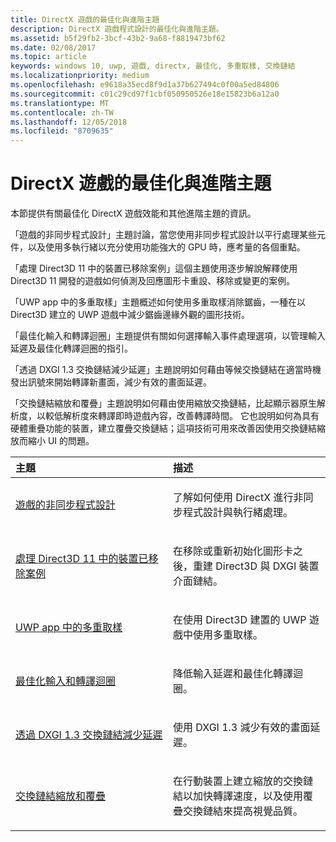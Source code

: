 ```yaml
---
title: DirectX 遊戲的最佳化與進階主題
description: DirectX 遊戲程式設計的最佳化與進階主題。
ms.assetid: b5f29fb2-3bcf-43b2-9a68-f8819473bf62
ms.date: 02/08/2017
ms.topic: article
keywords: windows 10, uwp, 遊戲, directx, 最佳化, 多重取樣, 交換鏈結
ms.localizationpriority: medium
ms.openlocfilehash: e9618a35ecd8f9d1a37b627494c0f00a5ed84806
ms.sourcegitcommit: c01c29cd97f1cbf050950526e18e15823b6a12a0
ms.translationtype: MT
ms.contentlocale: zh-TW
ms.lasthandoff: 12/05/2018
ms.locfileid: "8709635"
---
```

# <a name="optimization-and-advanced-topics-for-directx-games"></a>DirectX 遊戲的最佳化與進階主題

本節提供有關最佳化 DirectX 遊戲效能和其他進階主題的資訊。

「遊戲的非同步程式設計」主題討論，當您使用非同步程式設計以平行處理某些元件，以及使用多執行緒以充分使用功能強大的 GPU 時，應考量的各個重點。

「處理 Direct3D 11 中的裝置已移除案例」這個主題使用逐步解說解釋使用 Direct3D 11 開發的遊戲如何偵測及回應圖形卡重設、移除或變更的案例。

「UWP app 中的多重取樣」主題概述如何使用多重取樣消除鋸齒，一種在以 Direct3D 建立的 UWP 遊戲中減少鋸齒邊緣外觀的圖形技術。

「最佳化輸入和轉譯迴圈」主題提供有關如何選擇輸入事件處理選項，以管理輸入延遲及最佳化轉譯迴圈的指引。

「透過 DXGI 1.3 交換鏈結減少延遲」主題說明如何藉由等候交換鏈結在適當時機發出訊號來開始轉譯新畫面，減少有效的畫面延遲。

「交換鏈結縮放和覆疊」主題說明如何藉由使用縮放交換鏈結，比起顯示器原生解析度，以較低解析度來轉譯即時遊戲內容，改善轉譯時間。 它也說明如何為具有硬體重疊功能的裝置，建立覆疊交換鏈結；這項技術可用來改善因使用交換鏈結縮放而縮小 UI 的問題。

<table>
<colgroup>
<col width="50%" />
<col width="50%" />
</colgroup>
<thead>
<tr class="header">
<th align="left">主題</th>
<th align="left">描述</th>
</tr>
</thead>
<tbody>
<tr class="odd">
<td align="left"><p><a href="asynchronous-programming-directx-and-cpp.md">遊戲的非同步程式設計</a></p></td>
<td align="left"><p>了解如何使用 DirectX 進行非同步程式設計與執行緒處理。</p></td>
</tr>
<tr class="even">
<td align="left"><p><a href="handling-device-lost-scenarios.md">處理 Direct3D 11 中的裝置已移除案例</a></p></td>
<td align="left"><p>在移除或重新初始化圖形卡之後，重建 Direct3D 與 DXGI 裝置介面鏈結。</p></td>
</tr>
<tr class="odd">
<td align="left"><p><a href="multisampling--multi-sample-anti-aliasing--in-windows-store-apps.md">UWP app 中的多重取樣</a></p></td>
<td align="left"><p>在使用 Direct3D 建置的 UWP 遊戲中使用多重取樣。</p></td>
</tr>
<tr class="even">
<td align="left"><p><a href="optimize-performance-for-windows-store-direct3d-11-apps-with-coredispatcher.md">最佳化輸入和轉譯迴圈</a></p></td>
<td align="left"><p>降低輸入延遲和最佳化轉譯迴圈。</p></td>
</tr>
<tr class="odd">
<td align="left"><p><a href="reduce-latency-with-dxgi-1-3-swap-chains.md">透過 DXGI 1.3 交換鏈結減少延遲</a></p></td>
<td align="left"><p>使用 DXGI 1.3 減少有效的畫面延遲。</p></td>
</tr>
<tr class="even">
<td align="left"><p><a href="multisampling--scaling--and-overlay-swap-chains.md">交換鏈結縮放和覆疊</a></p></td>
<td align="left"><p>在行動裝置上建立縮放的交換鏈結以加快轉譯速度，以及使用覆疊交換鏈結來提高視覺品質。</p></td>
</tr>
</tbody>
</table>